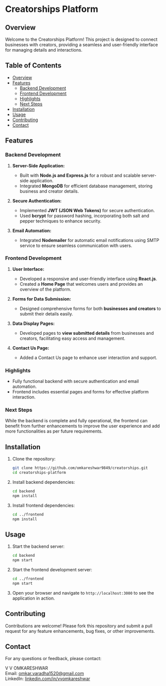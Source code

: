 # Creatorships Platform

## Overview
Welcome to the Creatorships Platform! This project is designed to connect businesses with creators, providing a seamless and user-friendly interface for managing details and interactions.

## Table of Contents
- [Overview](#overview)
- [Features](#features)
  - [Backend Development](#backend-development)
  - [Frontend Development](#frontend-development)
  - [Highlights](#highlights)
  - [Next Steps](#next-steps)
- [Installation](#installation)
- [Usage](#usage)
- [Contributing](#contributing)
- [Contact](#contact)

## Features

### Backend Development

1. **Server-Side Application:**
   - Built with **Node.js and Express.js** for a robust and scalable server-side application.
   - Integrated **MongoDB** for efficient database management, storing business and creator details.

2. **Secure Authentication:**
   - Implemented **JWT (JSON Web Tokens)** for secure authentication.
   - Used **bcrypt** for password hashing, incorporating both salt and pepper techniques to enhance security.

3. **Email Automation:**
   - Integrated **Nodemailer** for automatic email notifications using SMTP service to ensure seamless communication with users.

### Frontend Development

1. **User Interface:**
   - Developed a responsive and user-friendly interface using **React.js**.
   - Created a **Home Page** that welcomes users and provides an overview of the platform.

2. **Forms for Data Submission:**
   - Designed comprehensive forms for both **businesses and creators** to submit their details easily.

3. **Data Display Pages:**
   - Developed pages to **view submitted details** from businesses and creators, facilitating easy access and management.
   
4. **Contact Us Page:**
   - Added a Contact Us page to enhance user interaction and support.

### Highlights
- Fully functional backend with secure authentication and email automation.
- Frontend includes essential pages and forms for effective platform interaction.

### Next Steps
While the backend is complete and fully operational, the frontend can benefit from further enhancements to improve the user experience and add more functionalities as per future requirements.

## Installation

1. Clone the repository:
   ```sh
   git clone https://github.com/omkareshwar9849/creatorships.git
   cd creatorships-platform
   ```

2. Install backend dependencies:
   ```sh
   cd backend
   npm install
   ```

3. Install frontend dependencies:
   ```sh
   cd ../frontend
   npm install
   ```

## Usage

1. Start the backend server:
   ```sh
   cd backend
   npm start
   ```

2. Start the frontend development server:
   ```sh
   cd ../frontend
   npm start
   ```

3. Open your browser and navigate to `http://localhost:3000` to see the application in action.

## Contributing

Contributions are welcome! Please fork this repository and submit a pull request for any feature enhancements, bug fixes, or other improvements.


## Contact

For any questions or feedback, please contact:

V V OMKARESHWAR  
Email: omkar.varadha1520@gmail.com  
LinkedIn: [linkedin.com/in/vvomkareshwar](https://linkedin.com/in/vvomkareshwar)
